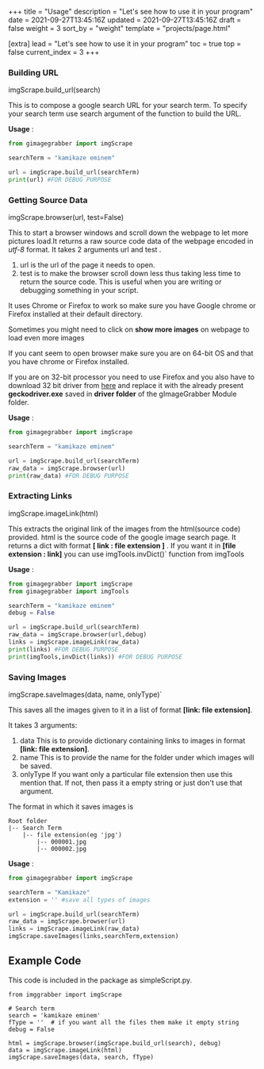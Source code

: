 +++
title = "Usage"
description = "Let's see how to use it in your program"
date = 2021-09-27T13:45:16Z
updated = 2021-09-27T13:45:16Z
draft = false
weight = 3
sort_by = "weight"
template = "projects/page.html"

[extra]
lead = "Let's see how to use it in your program"
toc = true
top = false
current_index = 3
+++

### Building URL

imgScrape.build\_url(search)

This is to compose a google search URL for your search term. To specify
your search term use search argument of the function to build the URL.

**Usage** :

``` python
from gimagegrabber import imgScrape

searchTerm = "kamikaze eminem"

url = imgScrape.build_url(searchTerm)
print(url) #FOR DEBUG PURPOSE
```

### Getting Source Data

imgScrape.browser(url, test=False)

This to start a browser windows and scroll down the webpage to let more
pictures load.It returns a raw source code data of the webpage encoded
in *utf-8* format. It takes 2 arguments url and test .

1.  url is the url of the page it needs to open.
2.  test is to make the browser scroll down less thus taking less time
    to return the source code. This is useful when you are writing or
    debugging something in your script.

It uses Chrome or Firefox to work so make sure you have Google chrome or
Firefox installed at their default directory.

Sometimes you might need to click on **show more images** on webpage to
load even more images

If you cant seem to open browser make sure you are on 64-bit OS and that
you have chrome or Firefox installed.

If you are on 32-bit processor you need to use Firefox and you also have
to download 32 bit driver from
[here](https://github.com/mozilla/geckodriver/releases) and replace it
with the already present **geckodriver.exe** saved in **driver folder**
of the gImageGrabber Module folder.

**Usage** :

``` python
from gimagegrabber import imgScrape

searchTerm = "kamikaze eminem"

url = imgScrape.build_url(searchTerm)
raw_data = imgScrape.browser(url)
print(raw_data) #FOR DEBUG PURPOSE
```

### Extracting Links

imgScrape.imageLink(html)

This extracts the original link of the images from the html(source code)
provided. html is the source code of the google image search page. It
returns a dict with format **[ link : file extension ]** . If you want
it in **[file extension : link]** you can use imgTools.invDict()\`
function from imgTools

**Usage** :

``` python
from gimagegrabber import imgScrape
from gimagegrabber import imgTools

searchTerm = "kamikaze eminem"
debug = False

url = imgScrape.build_url(searchTerm)
raw_data = imgScrape.browser(url,debug)
links = imgScrape.imageLink(raw_data)
print(links) #FOR DEBUG PURPOSE
print(imgTools,invDict(links)) #FOR DEBUG PURPOSE
```

### Saving Images

imgScrape.saveImages(data, name, onlyType)\`

This saves all the images given to it in a list of format **[link: file
extension]**.

It takes 3 arguments:

1.  data This is to provide dictionary containing links to images in
    format **[link: file extension]**.
2.  name This is to provide the name for the folder under which images
    will be saved.
3.  onlyType If you want only a particular file extension then use this
    mention that. If not, then pass it a empty string or just don't use
    that argument.

The format in which it saves images is

    Root folder
    |-- Search Term
        |-- file extension(eg 'jpg')
            |-- 000001.jpg
            |-- 000002.jpg

**Usage** :

``` python
from gimagegrabber import imgScrape

searchTerm = "Kamikaze"
extension = '' #save all types of images

url = imgScrape.build_url(searchTerm)
raw_data = imgScrape.browser(url)
links = imgScrape.imageLink(raw_data)
imgScrape.saveImages(links,searchTerm,extension)
```

Example Code
------------

This code is included in the package as simpleScript.py.

``` .python
from imggrabber import imgScrape

# Search term
search = 'kamikaze eminem'
fType = ''  # if you want all the files them make it empty string
debug = False

html = imgScrape.browser(imgScrape.build_url(search), debug)
data = imgScrape.imageLink(html)
imgScrape.saveImages(data, search, fType)
```

